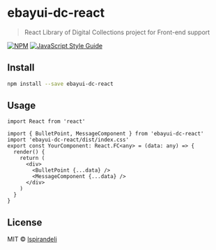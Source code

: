 # ebayui-dc-react

> React Library of Digital Collections project for Front-end support

[![NPM](https://img.shields.io/npm/v/ebayui-dc-react.svg)](https://www.npmjs.com/package/ebayui-dc-react) [![JavaScript Style Guide](https://img.shields.io/badge/code_style-standard-brightgreen.svg)](https://standardjs.com)

## Install

```bash
npm install --save ebayui-dc-react
```

## Usage

```tsx
import React from 'react'

import { BulletPoint, MessageComponent } from 'ebayui-dc-react'
import 'ebayui-dc-react/dist/index.css'
export const YourComponent: React.FC<any> = (data: any) => {
  render() {
    return (
      <div>
        <BulletPoint {...data} />
        <MessageComponent {...data} />
      </div>
    )
  }
}
```

## License

MIT © [lspirandeli](https://github.corp.ebay.com/lspirandeli)
